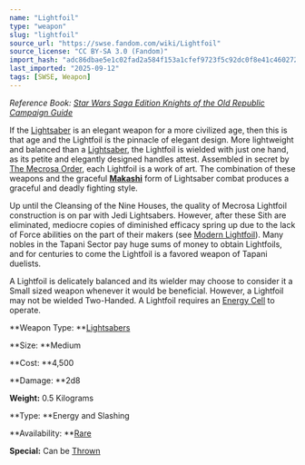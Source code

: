 ```yaml
---
name: "Lightfoil"
type: "weapon"
slug: "lightfoil"
source_url: "https://swse.fandom.com/wiki/Lightfoil"
source_license: "CC BY-SA 3.0 (Fandom)"
import_hash: "adc86dbae5e1c02fad2a584f153a1cfef9723f5c92dc0f8e41c460272c6c67ca"
last_imported: "2025-09-12"
tags: [SWSE, Weapon]
---
```

*Reference Book: [Star Wars Saga Edition Knights of the Old Republic Campaign Guide](https://swse.fandom.com/wiki/Star_Wars_Saga_Edition_Knights_of_the_Old_Republic_Campaign_Guide)*

If the [Lightsaber](https://swse.fandom.com/wiki/Lightsaber_(Weapon)) is an elegant weapon for a more civilized age, then this is that age and the Lightfoil is the pinnacle of elegant design. More lightweight and balanced than a [Lightsaber](https://swse.fandom.com/wiki/Lightsaber_(Weapon)), the Lightfoil is wielded with just one hand, as its petite and elegantly designed handles attest. Assembled in secret by [The Mecrosa Order](https://swse.fandom.com/wiki/The_Mecrosa_Order), each Lightfoil is a work of art. The combination of these weapons and the graceful **[Makashi](https://swse.fandom.com/wiki/Makashi)** form of Lightsaber combat produces a graceful and deadly fighting style.

Up until the Cleansing of the Nine Houses, the quality of Mecrosa Lightfoil construction is on par with Jedi Lightsabers. However, after these Sith are eliminated, mediocre copies of diminished efficacy spring up due to the lack of Force abilities on the part of their makers (see [Modern Lightfoil](https://swse.fandom.com/wiki/Modern_Lightfoil)). Many nobles in the Tapani Sector pay huge sums of money to obtain Lightfoils, and for centuries to come the Lightfoil is a favored weapon of Tapani duelists.

A Lightfoil is delicately balanced and its wielder may choose to consider it a Small sized weapon whenever it would be beneficial. However, a Lightfoil may not be wielded Two-Handed. A Lightfoil requires an [Energy Cell](https://swse.fandom.com/wiki/Energy_Cell) to operate.

**Weapon Type: **[Lightsabers](https://swse.fandom.com/wiki/Lightsabers)

**Size: **Medium

**Cost: **4,500

**Damage: **2d8

**Weight:** 0.5 Kilograms

**Type: **Energy and Slashing

**Availability: **[Rare](https://swse.fandom.com/wiki/Rare)

**Special:** Can be [Thrown](https://swse.fandom.com/wiki/Thrown)